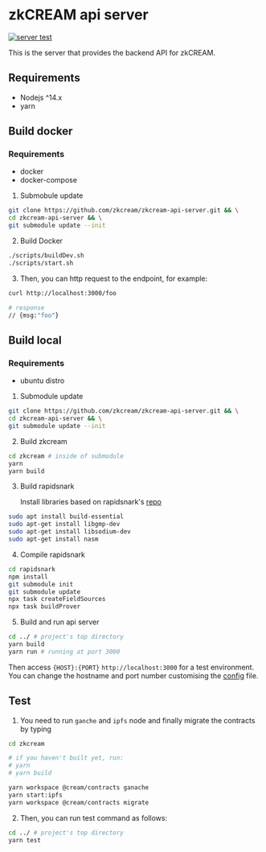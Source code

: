# zkCREAM api server

[![server test](https://github.com/zkcream/zkcream-api-server/actions/workflows/node.yml/badge.svg)](https://github.com/zkcream/zkcream-api-server/actions/workflows/node.yml)

This is the server that provides the backend API for zkCREAM.

## Requirements

* Nodejs ^14.x
* yarn

## Build docker

### Requirements

* docker
* docker-compose

1. Submobule update

```bash
git clone https://github.com/zkcream/zkcream-api-server.git && \
cd zkcream-api-server && \
git submodule update --init
```

2. Build Docker

```bash
./scripts/buildDev.sh
./scripts/start.sh
```

3. Then, you can http request to the endpoint, for example:

```bash
curl http://localhost:3000/foo

# response
// {msg:"foo"}
```

## Build local

### Requirements

* ubuntu distro

1. Submodule update

```bash
git clone https://github.com/zkcream/zkcream-api-server.git && \
cd zkcream-api-server && \
git submodule update --init
```

2. Build zkcream

```bash
cd zkcream # inside of submodule
yarn
yarn build
```

3. Build rapidsnark

    Install libraries based on rapidsnark's [repo](https://github.com/iden3/rapidsnark)

```bash
sudo apt install build-essential
sudo apt-get install libgmp-dev
sudo apt-get install libsodium-dev
sudo apt-get install nasm
```

4.  Compile rapidsnark

```bash
cd rapidsnark
npm install
git submodule init
git submodule update
npx task createFieldSources
npx task buildProver
```

5. Build and run api server

```bash
cd ../ # project's top directory 
yarn build
yarn run # running at port 3000
```

Then access `{HOST}:{PORT}` `http://localhost:3000` for a test environment. You can change the hostname and port number customising the [config](https://github.com/zkcream/zkcream-api-server/tree/master/ts/config) file.

## Test

1. You need to run `ganche` and `ipfs` node and finally migrate the contracts by typing

```bash
cd zkcream

# if you haven't built yet, run:
# yarn
# yarn build

yarn workspace @cream/contracts ganache
yarn start:ipfs
yarn workspace @cream/contracts migrate
```

2. Then, you can run test command as follows:

```bash
cd ../ # project's top directory 
yarn test
```
